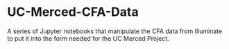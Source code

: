 # UC-Merced-CFA-Data
A series of Jupyter notebooks that manipulate the CFA data from Illuminate to put it into the form needed for the UC Merced Project.
